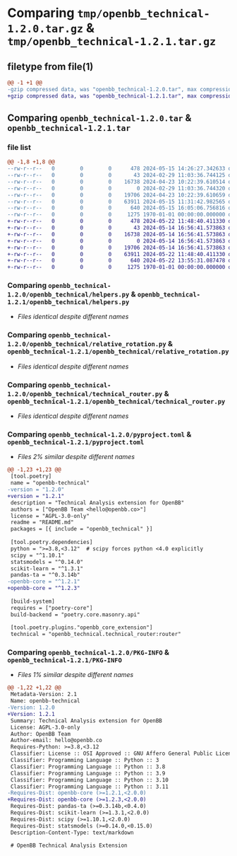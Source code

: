 # Comparing `tmp/openbb_technical-1.2.0.tar.gz` & `tmp/openbb_technical-1.2.1.tar.gz`

## filetype from file(1)

```diff
@@ -1 +1 @@
-gzip compressed data, was "openbb_technical-1.2.0.tar", max compression
+gzip compressed data, was "openbb_technical-1.2.1.tar", max compression
```

## Comparing `openbb_technical-1.2.0.tar` & `openbb_technical-1.2.1.tar`

### file list

```diff
@@ -1,8 +1,8 @@
--rw-r--r--   0        0        0      478 2024-05-15 14:26:27.342633 openbb_technical-1.2.0/README.md
--rw-r--r--   0        0        0       43 2024-02-29 11:03:36.744125 openbb_technical-1.2.0/openbb_technical/__init__.py
--rw-r--r--   0        0        0    16738 2024-04-23 10:22:39.610514 openbb_technical-1.2.0/openbb_technical/helpers.py
--rw-r--r--   0        0        0        0 2024-02-29 11:03:36.744320 openbb_technical-1.2.0/openbb_technical/py.typed
--rw-r--r--   0        0        0    19706 2024-04-23 10:22:39.610659 openbb_technical-1.2.0/openbb_technical/relative_rotation.py
--rw-r--r--   0        0        0    63911 2024-05-15 11:31:42.982565 openbb_technical-1.2.0/openbb_technical/technical_router.py
--rw-r--r--   0        0        0      640 2024-05-15 16:05:06.756816 openbb_technical-1.2.0/pyproject.toml
--rw-r--r--   0        0        0     1275 1970-01-01 00:00:00.000000 openbb_technical-1.2.0/PKG-INFO
+-rw-r--r--   0        0        0      478 2024-05-22 11:48:40.411330 openbb_technical-1.2.1/README.md
+-rw-r--r--   0        0        0       43 2024-05-14 16:56:41.573863 openbb_technical-1.2.1/openbb_technical/__init__.py
+-rw-r--r--   0        0        0    16738 2024-05-14 16:56:41.573863 openbb_technical-1.2.1/openbb_technical/helpers.py
+-rw-r--r--   0        0        0        0 2024-05-14 16:56:41.573863 openbb_technical-1.2.1/openbb_technical/py.typed
+-rw-r--r--   0        0        0    19706 2024-05-14 16:56:41.573863 openbb_technical-1.2.1/openbb_technical/relative_rotation.py
+-rw-r--r--   0        0        0    63911 2024-05-22 11:48:40.411330 openbb_technical-1.2.1/openbb_technical/technical_router.py
+-rw-r--r--   0        0        0      640 2024-05-22 13:55:31.087478 openbb_technical-1.2.1/pyproject.toml
+-rw-r--r--   0        0        0     1275 1970-01-01 00:00:00.000000 openbb_technical-1.2.1/PKG-INFO
```

### Comparing `openbb_technical-1.2.0/openbb_technical/helpers.py` & `openbb_technical-1.2.1/openbb_technical/helpers.py`

 * *Files identical despite different names*

### Comparing `openbb_technical-1.2.0/openbb_technical/relative_rotation.py` & `openbb_technical-1.2.1/openbb_technical/relative_rotation.py`

 * *Files identical despite different names*

### Comparing `openbb_technical-1.2.0/openbb_technical/technical_router.py` & `openbb_technical-1.2.1/openbb_technical/technical_router.py`

 * *Files identical despite different names*

### Comparing `openbb_technical-1.2.0/pyproject.toml` & `openbb_technical-1.2.1/pyproject.toml`

 * *Files 2% similar despite different names*

```diff
@@ -1,23 +1,23 @@
 [tool.poetry]
 name = "openbb-technical"
-version = "1.2.0"
+version = "1.2.1"
 description = "Technical Analysis extension for OpenBB"
 authors = ["OpenBB Team <hello@openbb.co>"]
 license = "AGPL-3.0-only"
 readme = "README.md"
 packages = [{ include = "openbb_technical" }]
 
 [tool.poetry.dependencies]
 python = ">=3.8,<3.12"  # scipy forces python <4.0 explicitly
 scipy = "^1.10.1"
 statsmodels = "^0.14.0"
 scikit-learn = "^1.3.1"
 pandas-ta = "^0.3.14b"
-openbb-core = "^1.2.1"
+openbb-core = "^1.2.3"
 
 [build-system]
 requires = ["poetry-core"]
 build-backend = "poetry.core.masonry.api"
 
 [tool.poetry.plugins."openbb_core_extension"]
 technical = "openbb_technical.technical_router:router"
```

### Comparing `openbb_technical-1.2.0/PKG-INFO` & `openbb_technical-1.2.1/PKG-INFO`

 * *Files 1% similar despite different names*

```diff
@@ -1,22 +1,22 @@
 Metadata-Version: 2.1
 Name: openbb-technical
-Version: 1.2.0
+Version: 1.2.1
 Summary: Technical Analysis extension for OpenBB
 License: AGPL-3.0-only
 Author: OpenBB Team
 Author-email: hello@openbb.co
 Requires-Python: >=3.8,<3.12
 Classifier: License :: OSI Approved :: GNU Affero General Public License v3
 Classifier: Programming Language :: Python :: 3
 Classifier: Programming Language :: Python :: 3.8
 Classifier: Programming Language :: Python :: 3.9
 Classifier: Programming Language :: Python :: 3.10
 Classifier: Programming Language :: Python :: 3.11
-Requires-Dist: openbb-core (>=1.2.1,<2.0.0)
+Requires-Dist: openbb-core (>=1.2.3,<2.0.0)
 Requires-Dist: pandas-ta (>=0.3.14b,<0.4.0)
 Requires-Dist: scikit-learn (>=1.3.1,<2.0.0)
 Requires-Dist: scipy (>=1.10.1,<2.0.0)
 Requires-Dist: statsmodels (>=0.14.0,<0.15.0)
 Description-Content-Type: text/markdown
 
 # OpenBB Technical Analysis Extension
```

